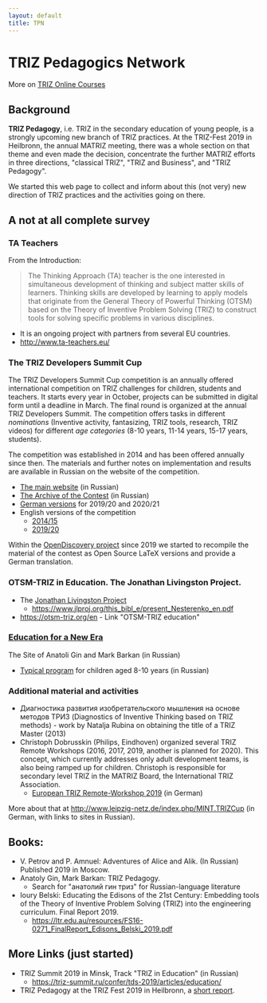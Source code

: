 ```yaml
---
layout: default
title: TPN
---
```


# TRIZ Pedagogics Network

More on [TRIZ Online Courses](TOC "wikilink")  

## Background

**TRIZ Pedagogy**, i.e. TRIZ in the secondary education of young people, is a
strongly upcoming new branch of TRIZ practices.  At the TRIZ-Fest 2019 in
Heilbronn, the annual MATRIZ meeting, there was a whole section on that theme
and even made the decision, concentrate the further MATRIZ efforts in three
directions, "classical TRIZ", "TRIZ and Business", and "TRIZ Pedagogy".

We started this web page to collect and inform about this (not very) new
direction of TRIZ practices and the activities going on there.

## A not at all complete survey

### TA Teachers

From the Introduction:
> The Thinking Approach (TA) teacher is the one interested in simultaneous
> development of thinking and subject matter skills of learners. Thinking
> skills are developed by learning to apply models that originate from the
> General Theory of Powerful Thinking (OTSM) based on the Theory of Inventive
> Problem Solving (TRIZ) to construct tools for solving specific problems in
> various disciplines.

- It is an ongoing project with partners from several EU countries. 
- <http://www.ta-teachers.eu/>

### The TRIZ Developers Summit Cup

The TRIZ Developers Summit Cup competition is an annually offered
international competition on TRIZ challenges for children, students and
teachers. It starts every year in October, projects can be submitted in
digital form until a deadline in March. The final round is organized at the
annual TRIZ Developers Summit.  The competition offers tasks in different
_nominations_ (Inventive activity, fantasizing, TRIZ tools, research, TRIZ
videos) for different _age categories_ (8-10 years, 11-14 years, 15-17 years,
students).  

The competition was established in 2014 and has been offered annually since
then. The materials and further notes on implementation and results are
available in Russian on the website of the competition.
* [The main website](https://triz-summit.ru/contest/) (in Russian)
* [The Archive of the Contest](https://triz-summit.ru/contest/2015/) (in
  Russian)
* [German versions](http://www.leipzig-netz.de/index.php/MINT.Internationales)
  for 2019/20 and 2020/21
* English versions of the competition
  * [2014/15](https://triz-summit.ru/en/300139/300199/)
  * [2019/20](https://triz-summit.ru/en/300139/contest-2019-2020/)

Within the
[OpenDiscovery project](https://github.com/wumm-project/OpenDiscovery)
since 2019 we started to recompile the material of the contest as Open Source
LaTeX versions and provide a German translation.

### OTSM-TRIZ in Education. The Jonathan Livingston Project.

* The [Jonathan Livingston Project](https://www.jlproj.org)
  * <https://www.jlproj.org/this_bibl_e/present_Nesterenko_en.pdf>
* <https://otsm-triz.org/en> - Link "OTSM-TRIZ education"

### [Education for a New Era](https://trizway.com/)

The Site of Anatoli Gin and Mark Barkan (in Russian)
* [Typical program](https://trizway.com/art/primary/triz-pedagogika-krea-zanyatiya-dlya-razvitiya-myshleniya.html)
    for children aged 8-10 years (in Russian)
    
### Additional material and activities

* Диагностика развития изобретательского мышления на основе методов ТРИЗ
  (Diagnostics of Inventive Thinking based on TRIZ methods) - work by Natalja
  Rubina on obtaining the title of a TRIZ Master (2013)
* Christoph Dobrusskin (Philips, Eindhoven) organized several TRIZ Remote
  Workshops (2016, 2017, 2019, another is planned for 2020). This concept,
  which currently addresses only adult development teams, is also being ramped
  up for children. Christoph is responsible for secondary level TRIZ in the
  MATRIZ Board, the International TRIZ Association.
  * [European TRIZ Remote-Workshop 2019](https://triz-akademie.de/triz-veranstaltungen/europaeischer-triz-remote-workshop-2019/)
    (in German)

More about that at http://www.leipzig-netz.de/index.php/MINT.TRIZCup (in
German, with links to sites in Russian).

## Books:

* V. Petrov and P. Amnuel: Adventures of Alice and Alik. (In Russian)
  Published 2019 in Moscow. 
* Anatoly Gin, Mark Barkan: TRIZ Pedagogy. 
  * Search for "анатолий гин триз" for Russian-language literature
* Ioury Belski: Educating the Edisons of the 21st Century: Embedding tools of
  the Theory of Inventive Problem Solving (TRIZ) into the engineering
  curriculum. Final Report 2019.
  * <https://ltr.edu.au/resources/FS16-0271_FinalReport_Edisons_Belski_2019.pdf>

## More Links (just started)

* TRIZ Summit 2019 in Minsk, Track "TRIZ in Education" (in Russian)
  * <https://triz-summit.ru/confer/tds-2019/articles/education/>
* TRIZ Pedagogy at the TRIZ Fest 2019 in Heilbronn, a [short report](https://matriz.org/wp-content/uploads/2019/07/Session-on-TRIZ-Pedagogy-at-TRIZfest-2019.docx).
